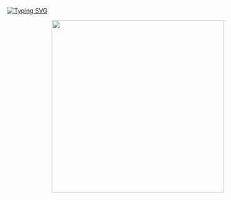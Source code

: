 [![Typing SVG](https://readme-typing-svg.herokuapp.com?color=%2327475A&size=25&lines=Hi%2C+there.+%F0%9F%91%8B)](https://git.io/typing-svg)

<img align="right" src="https://img.freepik.com/premium-vector/fox-playing-laptop-character-illustration_147069-1603.jpg?w=996" width=400px, height=400px>

